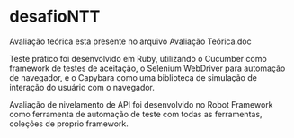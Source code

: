 # desafioNTT
Avaliação teórica esta presente no arquivo Avaliação Teórica.doc

Teste prático foi desenvolvido em Ruby, utilizando o Cucumber como framework de testes de aceitação, o Selenium WebDriver para automação de navegador, e o Capybara como uma biblioteca de simulação de interação do usuário com o navegador. 

Avaliação de nivelamento de API foi desenvolvido no Robot Framework como ferramenta de automação de teste com todas as ferramentas, coleções de proprio framework.
